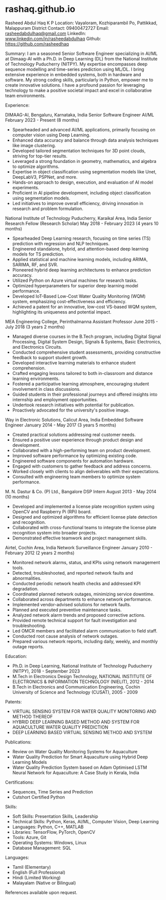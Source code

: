 # rashaq.github.io

Rasheed Abdul Haq K P
Location: Vayaloram, Kozhiparambil Po, Pattikkad, Malappuram District
Contact: 09400472727
Email: rasheedabdulhaq@gmail.com
LinkedIn: www.linkedin.com/in/rasheedabdulhaq
Github: https://github.com/rasheedhaq

Summary:
I am a seasoned Senior Software Engineer specializing in AI/ML at Dimaag-AI with a Ph.D. in Deep Learning (DL) from the National Institute of Technology Puducherry (NITPY). My expertise encompasses deep sequence modelling and time-series prediction using ML/DL. I bring extensive experience in embedded systems, both in hardware and software. My strong coding skills, particularly in Python, empower me to create innovative solutions. I have a profound passion for leveraging technology to make a positive societal impact and excel in collaborative team environments.

Experience:

DIMAAG-AI, Bengaluru, Karnataka, India
Senior Software Engineer AI/ML
February 2023 - Present (8 months)

- Spearheaded and advanced AI/ML applications, primarily focusing on computer vision using Deep Learning.
- Enhanced data accuracy and balance through data analysis techniques like image clustering.
- Developed tailored segmentation techniques for 3D point clouds, striving for top-tier results.
- Leveraged a strong foundation in geometry, mathematics, and algebra to optimize algorithms.
- Expertise in object classification using segmentation models like Unet, DeepLabV3, PSPNet, and more.
- Hands-on approach to design, execution, and evaluation of AI model experiments.
- Proficient in AI pipeline development, including object classification using segmentation models.
- Led initiatives to improve overall efficiency, driving innovation in research and problem formulation.

National Institute of Technology Puducherry, Karaikal Area, India
Senior Research Fellow (Research Scholar)
May 2018 - February 2023 (4 years 10 months)

- Spearheaded Deep Learning research, focusing on time series (TS) prediction with regression and NLP techniques.
- Engineered standalone, hybrid, and attention-based deep learning models for TS prediction.
- Applied statistical and machine learning models, including ARIMA, SARIMA, RF, and SVR.
- Pioneered hybrid deep learning architectures to enhance prediction accuracy.
- Utilized Python on Azure virtual machines for research tasks.
- Optimized hyperparameters for superior deep learning model performance.
- Developed IoT-Based Low-Cost Water Quality Monitoring (WQM) system, emphasizing cost-effectiveness and efficiency.
- Achieved a patent for an innovative, low-cost VS-based WQM system, highlighting its uniqueness and potential impact.

MEA Engineering College, Perinthalmanna
Assistant Professor
June 2015 - July 2018 (3 years 2 months)

- Managed diverse courses in the B.Tech program, including Digital Signal Processing, Digital System Design, Signals & Systems, Basic Electronics, and Electronics Circuits.
- Conducted comprehensive student assessments, providing constructive feedback to support student growth.
- Developed interactive learning materials to enhance student comprehension.
- Crafted engaging lessons tailored to both in-classroom and distance learning environments.
- Fostered a participative learning atmosphere, encouraging student involvement in class discussions.
- Guided students in their professional journeys and offered insights into internship and employment opportunities.
- Undertook research initiatives with potential for publication.
- Proactively advocated for the university's positive image.

Way in Electronic Solutions, Calicut Area, India
Embedded Software Engineer
January 2014 - May 2017 (3 years 5 months)

- Created practical solutions addressing real customer needs.
- Ensured a positive user experience through product design and development.
- Collaborated with a high-performing team on product development.
- Improved software performance by optimizing existing code.
- Engineered software components for automation hardware.
- Engaged with customers to gather feedback and address concerns.
- Worked closely with clients to align deliverables with their expectations.
- Consulted with engineering team members to optimize system performance.

M. N. Dastur & Co. (P) Ltd., Bangalore
DSP Intern
August 2013 - May 2014 (10 months)

- Developed and implemented a license plate recognition system using OpenCV and Raspberry Pi (RPi) board.
- Designed and optimized algorithms for efficient license plate detection and recognition.
- Collaborated with cross-functional teams to integrate the license plate recognition system into broader projects.
- Demonstrated effective teamwork and project management skills.

Airtel, Cochin Area, India
Network Surveillance Engineer
January 2010 - February 2012 (2 years 2 months)

- Monitored network alarms, status, and KPIs using network management tools.
- Detected, troubleshooted, and reported network faults and abnormalities.
- Conducted periodic network health checks and addressed KPI degradation.
- Coordinated planned network outages, minimizing service downtime.
- Collaborated across departments to enhance network performance.
- Implemented vendor-advised solutions for network faults.
- Planned and executed preventive maintenance tasks.
- Analyzed network alarm trends and proposed corrective actions.
- Provided remote technical support for fault investigation and troubleshooting.
- Led OMCR members and facilitated alarm communication to field staff.
- Conducted root cause analysis of network outages.
- Prepared various network reports, including daily, weekly, and monthly outage reports.

Education:
- Ph.D. in Deep Learning, National Institute of Technology Puducherry (NITPY), 2018 - September 2023
- M.Tech in Electronics Design Technology, NATIONAL INSTITUTE OF ELECTRONICS & INFORMATION TECHNOLOGY (NIELIT), 2012 - 2014
- B.Tech in Electronics and Communication Engineering, Cochin University of Science and Technology (CUSAT), 2005 - 2009

Patents:
- VIRTUAL SENSING SYSTEM FOR WATER QUALITY MONITORING AND METHOD THEREOF
- HYBRID DEEP LEARNING BASED METHOD AND SYSTEM FOR AQUACULTURE WATER QUALITY PREDICTION
- DEEP LEARNING BASED VIRTUAL SENSING METHOD AND SYSTEM

Publications:
- Review on Water Quality Monitoring Systems for Aquaculture
- Water Quality Prediction for Smart Aquaculture using Hybrid Deep Learning Models
- Water Quality Prediction System based on Adam Optimised LSTM Neural Network for Aquaculture: A Case Study in Kerala, India

Certifications:
- Sequences, Time Series and Prediction
- Cutshort Certified Python

Skills:
- Soft Skills: Presentation Skills, Leadership
- Technical Skills: Python, Keras, AI/ML, Computer Vision, Deep Learning
- Languages: Python, C++, MATLAB
- Libraries: TensorFlow, PyTorch, OpenCV
- Tools: Azure, Git
- Operating Systems: Windows, Linux
- Database Management: SQL

Languages:
- Tamil (Elementary)
- English (Full Professional)
- Hindi (Limited Working)
- Malayalam (Native or Bilingual)

References available upon request.



